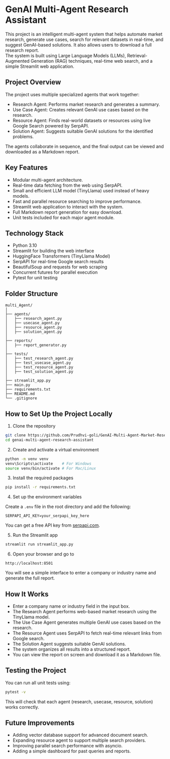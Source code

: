 # GenAI Multi-Agent Research Assistant

This project is an intelligent multi-agent system that helps automate market research, generate use cases, search for relevant datasets in real-time, and suggest GenAI-based solutions. It also allows users to download a full research report.  
The system is built using Large Language Models (LLMs), Retrieval-Augmented Generation (RAG) techniques, real-time web search, and a simple Streamlit web application.

## Project Overview

The project uses multiple specialized agents that work together:

- Research Agent: Performs market research and generates a summary.
- Use Case Agent: Creates relevant GenAI use cases based on the research.
- Resource Agent: Finds real-world datasets or resources using live Google Search powered by SerpAPI.
- Solution Agent: Suggests suitable GenAI solutions for the identified problems.

The agents collaborate in sequence, and the final output can be viewed and downloaded as a Markdown report.

## Key Features

- Modular multi-agent architecture.
- Real-time data fetching from the web using SerpAPI.
- Small and efficient LLM model (TinyLlama) used instead of heavy models.
- Fast and parallel resource searching to improve performance.
- Streamlit web application to interact with the system.
- Full Markdown report generation for easy download.
- Unit tests included for each major agent module.

## Technology Stack

- Python 3.10
- Streamlit for building the web interface
- HuggingFace Transformers (TinyLlama Model)
- SerpAPI for real-time Google search results
- BeautifulSoup and requests for web scraping
- Concurrent futures for parallel execution
- Pytest for unit testing

## Folder Structure

```
multi_Agent/
│
├── agents/
│   ├── research_agent.py
│   ├── usecase_agent.py
│   ├── resource_agent.py
│   ├── solution_agent.py
│
├── reports/
│   ├── report_generator.py
│
├── tests/
│   ├── test_research_agent.py
│   ├── test_usecase_agent.py
│   ├── test_resource_agent.py
│   ├── test_solution_agent.py
│
├── streamlit_app.py
├── main.py
├── requirements.txt
├── README.md
└── .gitignore
```

## How to Set Up the Project Locally

1. Clone the repository

```bash
git clone https://github.com/Prudhvi-goli/GenAI-Multi-Agent-Market-Research-Assistant.git
cd genai-multi-agent-research-assistant
```

2. Create and activate a virtual environment

```bash
python -m venv venv
venv\Scripts\activate    # For Windows
source venv/bin/activate # For Mac/Linux
```

3. Install the required packages

```bash
pip install -r requirements.txt
```

4. Set up the environment variables

Create a `.env` file in the root directory and add the following:

```
SERPAPI_API_KEY=your_serpapi_key_here
```

You can get a free API key from [serpapi.com](https://serpapi.com/).

5. Run the Streamlit app

```bash
streamlit run streamlit_app.py
```

6. Open your browser and go to

```
http://localhost:8501
```

You will see a simple interface to enter a company or industry name and generate the full report.

## How It Works

- Enter a company name or industry field in the input box.
- The Research Agent performs web-based market research using the TinyLlama model.
- The Use Case Agent generates multiple GenAI use cases based on the research.
- The Resource Agent uses SerpAPI to fetch real-time relevant links from Google search.
- The Solution Agent suggests suitable GenAI solutions.
- The system organizes all results into a structured report.
- You can view the report on screen and download it as a Markdown file.

## Testing the Project

You can run all unit tests using:

```bash
pytest -v
```

This will check that each agent (research, usecase, resource, solution) works correctly.

## Future Improvements

- Adding vector database support for advanced document search.
- Expanding resource agent to support multiple search providers.
- Improving parallel search performance with asyncio.
- Adding a simple dashboard for past queries and reports.
